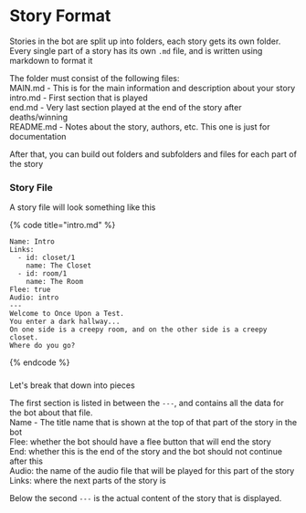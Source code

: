 # Story Format

Stories in the bot are split up into folders, each story gets its own folder.   
Every single part of a story has its own `.md` file, and is written using markdown to format it

The folder must consist of the following files:   
MAIN.md - This is for the main information and description about your story  
intro.md - First section that is played  
end.md - Very last section played at the end of the story after deaths/winning   
README.md - Notes about the story, authors, etc. This one is just for documentation

After that, you can build out folders and subfolders and files for each part of the story

### Story File

A story file will look something like this

{% code title="intro.md" %}
```text
Name: Intro
Links: 
  - id: closet/1
    name: The Closet
  - id: room/1
    name: The Room
Flee: true
Audio: intro
---
Welcome to Once Upon a Test.
You enter a dark hallway...
On one side is a creepy room, and on the other side is a creepy closet. 
Where do you go?
```
{% endcode %}

### 

Let's break that down into pieces

The first section is listed in between the `---`, and contains all the data for the bot about that file.  
Name - The title name that is shown at the top of that part of the story in the bot  
Flee: whether the bot should have a flee button that will end the story  
End: whether this is the end of the story and the bot should not continue after this  
Audio: the name of the audio file that will be played for this part of the story  
Links: where the next parts of the story is

Below the second `---` is the actual content of the story that is displayed.

